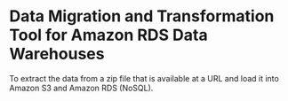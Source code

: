 # Data Migration and Transformation Tool for Amazon RDS Data Warehouses
 To extract the data from a zip file that is available at a URL and load it into Amazon S3 and Amazon RDS (NoSQL).
